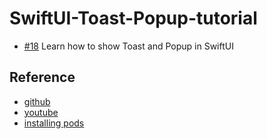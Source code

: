 # SwiftUI-Toast-Popup-tutorial
 - [#18](https://www.youtube.com/watch?v=2S830TyLpI0&list=PLgOlaPUIbynqyJHiTEv7CFaXd8g5jtogT&index=18) Learn how to show Toast and Popup in SwiftUI
 
## Reference
- [github](https://github.com/exyte/PopupView)
- [youtube](https://www.youtube.com/watch?v=2S830TyLpI0)
- [installing pods](https://value-of-life.tistory.com/152)
